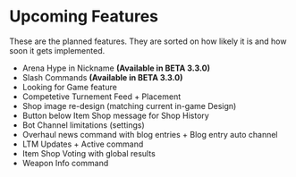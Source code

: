 # Upcoming Features

These are the planned features. They are sorted on how likely it is and how soon it gets implemented.

* Arena Hype in Nickname **(Available in BETA 3.3.0)**
* Slash Commands **(Available in BETA 3.3.0)**
* Looking for Game feature
* Competetive Turnement Feed + Placement
* Shop image re-design (matching current in-game Design)
* Button below Item Shop message for Shop History
* Bot Channel limitations (settings)
* Overhaul news command with blog entries + Blog entry auto channel
* LTM Updates + Active command
* Item Shop Voting with global results
* Weapon Info command
